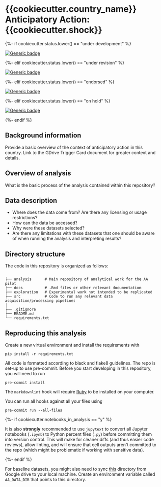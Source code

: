 # {{cookiecutter.country_name}} Anticipatory Action: {{cookiecutter.shock}}

{%- if cookiecutter.status.lower() == "under development" %}

[![Generic badge](https://img.shields.io/badge/STATUS-UNDER%20DEVELOPMENT-%23007CE0)](https://shields.io/)

{%- elif cookiecutter.status.lower() == "under revision" %}

[![Generic badge](https://img.shields.io/badge/STATUS-UNDER%20REVISION-%23CCCCCC)](https://shields.io/)

{%- elif cookiecutter.status.lower() == "endorsed" %}

[![Generic badge](https://img.shields.io/badge/STATUS-ENDORSED-%231EBFB3)](https://shields.io/)

{%- elif cookiecutter.status.lower() == "on hold" %}

[![Generic badge](https://img.shields.io/badge/STATUS-ON%20HOLD-%23F2645A)](https://shields.io/)

{%- endif %}

## Background information

Provide a basic overview of the context of anticipatory action in this country.
Link to the GDrive Trigger Card document for greater context and details.

## Overview of analysis

What is the basic process of the analysis contained within this repository?

## Data description

- Where does the data come from? Are there any licensing or usage restrictions?
- How can the data be accessed?
- Why were these datasets selected?
- Are there any limitations with these datasets that one should be aware
    of when running the analysis and interpreting results?

## Directory structure

The code in this repository is organized as follows:

```shell

├── analysis      # Main repository of analytical work for the AA pilot
├── docs          # .Rmd files or other relevant documentation
├── exploration   # Experimental work not intended to be replicated
├── src           # Code to run any relevant data acquisition/processing pipelines
|
├── .gitignore
├── README.md
└── requirements.txt

```

## Reproducing this analysis

Create a new virtual environment and install the requirements with

```shell
pip install -r requirements.txt
```

All code is formatted according to black and flake8 guidelines.
The repo is set-up to use pre-commit.
Before you start developing in this repository, you will need to run

```shell
pre-commit install
```

The `markdownlint` hook will require
[Ruby](https://www.ruby-lang.org/en/documentation/installation/)
to be installed on your computer.

You can run all hooks against all your files using

```shell
pre-commit run --all-files
```

{%- if cookiecutter.notebooks_in_analysis  == "y" %}

It is also **strongly** recommended to use `jupytext`
to convert all Jupyter notebooks (`.ipynb`) to Python percent files (`.py`)
before committing them into version control. This will make for
cleaner diffs (and thus easier code reviews), allow linting,
and will ensure that cell outputs aren't committed to the repo
(which might be problematic if working with sensitive data).

{%- endif %}

For baseline datasets, you might also need to sync
[this](https://drive.google.com/drive/u/3/folders/1RVpnCUpxHQ-jokV_27xLRqOs6qR_8mqQ)
directory from Google drive to your local machine.
Create an environment variable called `AA_DATA_DIR` that points to this directory.
